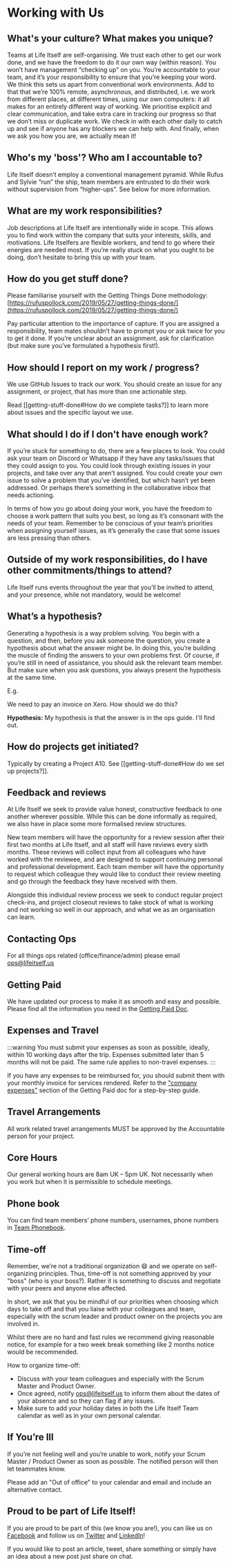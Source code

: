 # Working with Us

## What's your culture? What makes you unique? 

Teams at Life Itself are self-organising. We trust each other to get our work done, and we have the freedom to do it our own way (within reason). You won’t have management “checking up” on you. You’re accountable to your team, and it’s your responsibility to ensure that you’re keeping your word. We think this sets us apart from conventional work environments. Add to that that we’re 100% remote, asynchronous, and distributed, i.e. we work from different places, at different times, using our own computers: it all makes for an entirely different way of working. We prioritise explicit and clear communication, and take extra care in tracking our progress so that we don’t miss or duplicate work. We check in with each other daily to catch up and see if anyone has any blockers we can help with. And finally, when we ask you how you are, we actually mean it!

## Who's my 'boss'? Who am I accountable to? 

Life Itself doesn’t employ a conventional management pyramid. While Rufus and Sylvie “run” the ship, team members are entrusted to do their work without supervision from “higher-ups”. See below for more information.

## What are my work responsibilities? 

Job descriptions at Life Itself are intentionally wide in scope. This allows you to find work within the company that suits your interests, skills, and motivations. Life Itselfers are flexible workers, and tend to go where their energies are needed most. If you’re really stuck on what you ought to be doing, don’t hesitate to bring this up with your team. 

## How do you get stuff done?  

Please familiarise yourself with the Getting Things Done methodology: [https://rufuspollock.com/2019/05/27/getting-things-done/](https://rufuspollock.com/2019/05/27/getting-things-done/)

Pay particular attention to the importance of capture. If you are assigned a responsibility, team mates shouldn’t have to prompt you or ask twice for you to get it done. If you’re unclear about an assignment, ask for clarification (but make sure you’ve formulated a hypothesis first!).

## How should I report on my work / progress? 

We use GitHub Issues to track our work. You should create an issue for any assignment, or project, that has more than one actionable step.

Read [[getting-stuff-done#How do we complete tasks?]] to learn more about issues and the specific layout we use. 

## What should I do if I don't have enough work? 

If you’re stuck for something to do, there are a few places to look. You could ask your team on Discord or Whatsapp if they have any tasks/issues that they could assign to you. You could look through existing issues in your projects, and take over any that aren’t assigned. You could create your own issue to solve a problem that you’ve identified, but which hasn’t yet been addressed. Or perhaps there’s something in the collaborative inbox that needs actioning. 

In terms of how you go about doing your work, you have the freedom to choose a work pattern that suits you best, so long as it’s consonant with the needs of your team. Remember to be conscious of your team’s priorities when assigning yourself issues, as it’s generally the case that some issues are less pressing than others. 

## Outside of my work responsibilities, do I have other commitments/things to attend? 

Life Itself runs events throughout the year that you’ll be invited to attend, and your presence, while not mandatory, would be welcome!

## What’s a hypothesis? 

Generating a hypothesis is a way problem solving. You begin with a question, and then, before you ask someone the question, you create a hypothesis about what the answer might be. In doing this, you’re building the muscle of finding the answers to your own problems first. Of course, if you’re still in need of assistance, you should ask the relevant team member. But make sure when you ask questions, you always present the hypothesis at the same time.

E.g.

We need to pay an invoice on Xero. How should we do this?

**Hypothesis:** My hypothesis is that the answer is in the ops guide. I'll find out. 

## How do projects get initiated?  

Typically by creating a Project A10. See [[getting-stuff-done#How do we set up projects?]].

## Feedback and reviews

At Life Itself we seek to provide value honest, constructive feedback to one another wherever possible. While this can be done informally as required, we also have in place some more formalised review structures.

New team members will have the opportunity for a review session after their first two months at Life Itself, and all staff will have reviews every sixth months. These reviews will collect input from all colleagues who have worked with the reviewee, and are designed to support continuing personal and professional development. Each team member will have the opportunity to request which colleague they would like to conduct their review meeting and go through the feedback they have received with them. 

Alongside this individual review process we seek to conduct regular project check-ins, and project closeout reviews to take stock of what is working and not working so well in our approach, and what we as an organisation can learn. 

## Contacting Ops

For all things ops related (office/finance/admin) please email ops@lifeitself.us

## Getting Paid

We have updated our process to make it as smooth and easy and possible. Please find all the information you need in the [Getting Paid Doc](https://docs.google.com/document/d/1e8ZRmp-VKd1D6RkFUOsYf2GSzI4XksyBjBiXKWfzBH0/edit).

## Expenses and Travel

:::warning
You must submit your expenses as soon as possible, ideally, within 10 working days after the trip. Expenses submitted later than 5 months will not be paid. The same rule applies to non-travel expenses.
:::

If you have any expenses to be reimbursed for, you should submit them with your monthly invoice for services rendered. Refer to the ["company expenses"](https://docs.google.com/document/d/1e8ZRmp-VKd1D6RkFUOsYf2GSzI4XksyBjBiXKWfzBH0/edit#heading=h.vjm5jslkozc) section of the Getting Paid doc for a step-by-step guide.

## Travel Arrangements

All work related travel arrangements MUST be approved by the Accountable person for your project.

## Core Hours

Our general working hours are 8am UK – 5pm UK. Not necessarily when you work but when it is permissible to schedule meetings.

## Phone book

You can find team members’ phone numbers, usernames, phone numbers in [Team Phonebook](https://docs.google.com/spreadsheets/d/1B-1PkWZZRrNJZMsfYaJwI07Aq8vtMmFG5cmcZNQ21EY/edit#gid=0).

## Time-off

Remember, we’re not a traditional organization 😄 and we operate on self-organizing principles. Thus, time-off is not something approved by your "boss" (who is your boss?). Rather it is something to discuss and negotiate with your peers and anyone else affected.

In short, we ask that you be mindful of our priorities when choosing which days to take off and that you liaise with your colleagues and team, especially with the scrum leader and product owner on the projects you are involved in.

Whilst there are no hard and fast rules we recommend giving reasonable notice, for example for a two week break something like 2 months notice would be recommended.

How to organize time-off:

* Discuss with your team colleagues and especially with the Scrum Master and Product Owner.
* Once agreed, notify ops@lifeitself.us to inform them about the dates of your absence and so they can flag if any issues.
* Make sure to add your holiday dates in both the Life Itself Team calendar as well as in your own personal calendar.

## If You’re Ill

If you’re not feeling well and you’re unable to work, notify your Scrum Master / Product Owner as soon as possible. The notified person will then let teammates know.

Please add an "Out of office" to your calendar and email and include an alternative contact.

## Proud to be part of Life Itself!

If you are proud to be part of this (we know you are!), you can like us on [Facebook](https://www.facebook.com/forlifeitself/) and follow us on [Twitter](https://twitter.com/forlifeitself) and [LinkedIn](https://uk.linkedin.com/company/art-earth-tech-limited)!

If you would like to post an article, tweet, share something or simply have an idea about a new post just share on chat.
